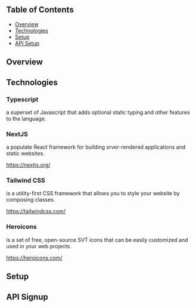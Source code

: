 ## Table of Contents

- [Overview](#overview)
- [Technologies](#technologies)
- [Setup](#setup)
- [API Setup](#api-signup)

## Overview

## Technologies

### Typescript

a superset of Javascript that adds optional static typing and other features to the language.


### NextJS

a populate React framework for building srver-rendered applications and static websites.

https://nextjs.org/

### Tailwind CSS 

is a utility-first CSS framework that allows you to style your website by composing classes.

https://tailwindcss.com/

### Heroicons

is a set of free, open-source SVT icons that can be easily customized and used in your web projects.

https://heroicons.com/

## Setup

## API Signup